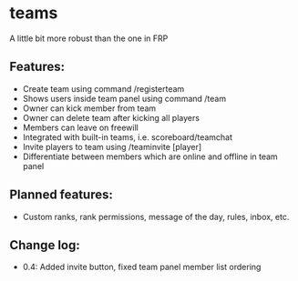 # teams
A little bit more robust than the one in FRP

## Features:
- Create team using command /registerteam
- Shows users inside team panel using command /team
- Owner can kick member from team
- Owner can delete team after kicking all players
- Members can leave on freewill
- Integrated with built-in teams, i.e. scoreboard/teamchat
- Invite players to team using /teaminvite [player]
- Differentiate between members which are online and offline in team panel

## Planned features:
- Custom ranks, rank permissions, message of the day, rules, inbox, etc.

## Change log:
- 0.4: Added invite button, fixed team panel member list ordering